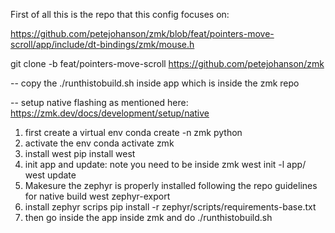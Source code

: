 First of all this is the repo that this config focuses on: 

https://github.com/petejohanson/zmk/blob/feat/pointers-move-scroll/app/include/dt-bindings/zmk/mouse.h

git clone -b feat/pointers-move-scroll https://github.com/petejohanson/zmk


-- copy the ./runthistobuild.sh inside app which is inside the zmk repo

-- setup native flashing as mentioned here: https://zmk.dev/docs/development/setup/native



1. first create a virtual env 
    conda create -n zmk python
2. activate the env
    conda activate zmk
3. install west
    pip install west
4. init app and update: note you need to be inside zmk
    west init -l app/
    west update
5. Makesure the zephyr is properly installed following the repo guidelines for native build
    west zephyr-export
6.  install zephyr scrips
    pip install -r zephyr/scripts/requirements-base.txt
7. then go inside the app inside zmk and do ./runthistobuild.sh








